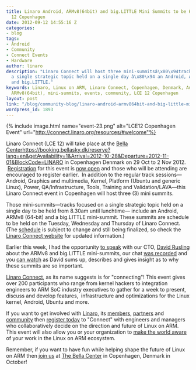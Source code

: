 ```yaml
---
title: Linaro Android, ARMv8(64bit) and big.LITTLE Mini Summits to be Held at LCE
  12 Copenhagen
date: 2012-09-12 14:55:16 Z
categories:
- blog
tags:
- Android
- Community
- Connect Events
- Hardware
author: linaro
description: "Linaro Connect will host three mini-summitsâ\x80\x94tracks focused on
  a single strategic topic held on a single day â\x80\x94 an Android, ARMv8 (64-bit)
  and big.LITTLE."
keywords: Linaro, Linux on ARM, Linaro Connect, Copenhagen, Denmark, Android, big.LITTLE,
  ARMv8(64bit), mini-summits, events, community, LCE 12 Copenhagen
layout: post
link: "/blog/community-blog/linaro-android-armv864bit-and-big-little-mini-summits-to-be-held-at-lce-12-copenhagen/"
wordpress_id: 1893
---
```


{% include image.html name="event-23.png" alt="LCE12 Copenhagen Event" url="http://connect.linaro.org/resources/#welcome"%}

Linaro Connect (LCE 12) will take place at the [Bella Center]()https://booking.bellasky.dk/reserve?lang=en&getAvailability=1&Arrival=2012-10-28&Departure=2012-11-01&BlockCode=LINARO in Copenhagen Denmark on 29 Oct to 2 Nov 2012.  [Registration](http://connect.linaro.org/wp-login.php?redirect_to=/register-connect/) for this event is [now open](http://connect.linaro.org/wp-login.php?redirect_to=/register-connect/) and those who will be attending are encouraged to register earlier.  In addition to the regular track sessions—Android, Graphics and multimedia, Kernel, Platform (Ubuntu and generic Linux), Power, QA/Infrastructure, Tools, Training and Validation/LAVA—this Linaro Connect event in Copenhagen will host three (3) mini summits.

Those mini-summits—tracks focused on a single strategic topic held on a single day to be held from 8.30am until lunchtime— include an Android, ARMv8 (64-bit) and a big.LITTLE mini-summit. These summits are schedule to be held on the Tuesday, Wednesday and Thursday of Linaro Connect. (The [schedule](http://connect.linaro.org/resources/#schedule) is subject to change and still being finalized, so check the [Linaro Connect website](http://connect.linaro.org/resources/) for updated information.)

Earlier this week, I had the opportunity [to speak](http://www.youtube.com/watch?v=sov5c2FSlkc&feature=plcp) with our CTO, [David Rusling](/about/) about the ARMv8 and big.LITTLE mini-summits, our chat [was recorded](http://www.youtube.com/watch?v=sov5c2FSlkc&feature=plcp) and you [can watch](http://www.youtube.com/watch?v=sov5c2FSlkc&feature=plcp) as David sums up, describes and gives insight as to why these summits are so important.

[Linaro Connect](http://connect.linaro.org/resources/#welcome), as its name suggests is for "connecting"! This event gives over 200 participants who range from kernel hackers to integration engineers to ARM SoC industry executives to gather for a week to present, discuss and develop features,  infrastructure and optimizations for the Linux kernel, Android, Ubuntu and more.

If you want to get involved with [Linaro](/), its [members](/members), [partners](/members/) and [community](/leg/) then [register today](http://connect.linaro.org/wp-login.php?redirect_to=/register-connect/) to "Connect" with engineers and managers who collaboratively decide on the direction and future of Linux on ARM. This event will also allow you or your organization to [make the world aware](http://connect.linaro.org/resources/#socializing) of your work in the Linux on ARM ecosystem.

Remember, if you want to have fun while helping shape the future of Linux on ARM then [join us](http://connect.linaro.org/resources/#welcome) at [The Bella Center](http://connect.linaro.org/resources/#location) in Copenhagen, Denmark in October!